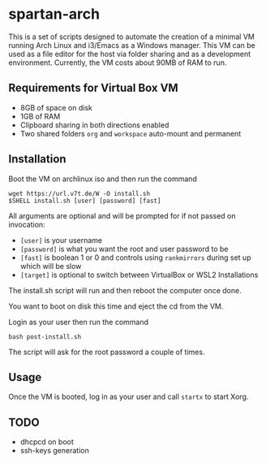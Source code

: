 # spartan-arch

This is a set of scripts designed to automate the creation of a minimal VM running Arch Linux and i3/Emacs as a Windows manager. This VM can be used as a file editor for the  host via folder sharing and as a development environment. Currently, the VM costs about 90MB of RAM to run.

## Requirements for Virtual Box VM
- 8GB of space on disk
- 1GB of RAM
- Clipboard sharing in both directions enabled
- Two shared folders `org` and `workspace` auto-mount and permanent

## Installation
Boot the VM on archlinux iso and then run the command
```shell
wget https://url.v7t.de/W -O install.sh
$SHELL install.sh [user] [password] [fast]
```
All arguments are optional and will be prompted for if not passed on invocation:
- `[user]` is your username
- `[password]` is what you want the root and user password to be
- `[fast]` is boolean 1 or 0 and controls using `rankmirrors` during set up which will be slow
- `[target]` is optional to switch between VirtualBox or WSL2 Installations

The install.sh script will run and then reboot the computer once done.

You want to boot on disk this time and eject the cd from the VM.

Login as your user then run the command
```shell
bash post-install.sh
```
The script will ask for the root password a couple of times.

## Usage
Once the VM is booted, log in as your user and call `startx` to start Xorg.

## TODO
- dhcpcd on boot
- ssh-keys generation
